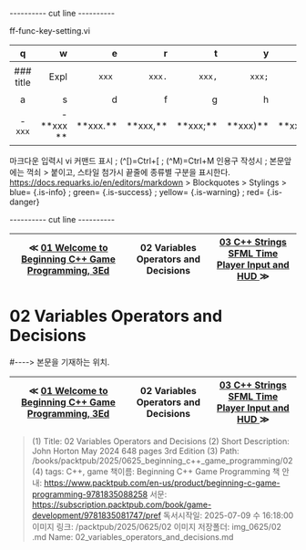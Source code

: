 
---------- cut line ----------

ff-func-key-setting.vi

| q     | w     | e     | r     | t     | y     | u     | i     | o     | p     |
:------:|------:|------:|------:|------:|------:|------:|------:|------:|------:|
|### title | ``` ``` Expl| `xxx `|`xxx.`|`xxx,`|`xxx;`|`xxx)`|`xxx:`|`xxx}`| 없 음 |
| a     | s     | d     | f     | g     | h     | j     | k     | l     |
|- `xxx`|- \*\*xxx \*\*| \*\*xxx.\*\*| \*\*xxx,\*\*| \*\*xxx;\*\*| \*\*xxx)\*\*| \*\*xxx:\*\*| \*\*xxx}\*\*|

마크다운 입력시 vi 커맨드 표시 ; (^[)=Ctrl+[ ; (^M)=Ctrl+M
인용구 작성시 ; 본문앞에는 꺽쇠 > 붙이고, 스타일 첨가시 끝줄에 종류별 구분을 표시한다.
https://docs.requarks.io/en/editors/markdown > Blockquotes > Stylings >
blue= {.is-info} ; green= {.is-success} ; yellow= {.is-warning} ; red= {.is-danger}

---------- cut line ----------

| ≪ [ 01 Welcome to Beginning C++ Game Programming, 3Ed ](/books/packtpub/2025/0625_beginning_c++_game_programming/01) | 02 Variables Operators and Decisions | [ 03 C++ Strings SFML Time Player Input and HUD ](/books/packtpub/2025/0625_beginning_c++_game_programming/03) ≫ |
|:----:|:----:|:----:|

# 02 Variables Operators and Decisions
#----> 본문을 기재하는 위치.



| ≪ [ 01 Welcome to Beginning C++ Game Programming, 3Ed ](/books/packtpub/2025/0625_beginning_c++_game_programming/01) | 02 Variables Operators and Decisions | [ 03 C++ Strings SFML Time Player Input and HUD ](/books/packtpub/2025/0625_beginning_c++_game_programming/03) ≫ |
|:----:|:----:|:----:|

> (1) Title: 02 Variables Operators and Decisions
> (2) Short Description: John Horton May 2024 648 pages 3rd Edition
> (3) Path: /books/packtpub/2025/0625_beginning_c++_game_programming/02
> (4) tags: C++, game
> 책이름: Beginning C++ Game Programming
> 책 안내: https://www.packtpub.com/en-us/product/beginning-c-game-programming-9781835088258
> 서문: https://subscription.packtpub.com/book/game-development/9781835081747/pref
> 독서시작일: 2025-07-09 수 16:18:00
> 이미지 링크: /packtpub/2025/0625/02
> 이미지 저장폴더: img_0625/02
> .md Name: 02_variables_operators_and_decisions.md

